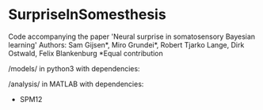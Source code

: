 # SurpriseInSomesthesis

Code accompanying the paper 'Neural surprise in somatosensory Bayesian learning'
Authors: Sam Gijsen*, Miro Grundei*, Robert Tjarko Lange, Dirk Ostwald, Felix Blankenburg
*Equal contribution

/models/ in python3 with dependencies:

/analysis/ in MATLAB with dependencies:
- SPM12
